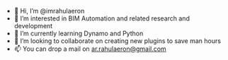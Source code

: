 - 👋 Hi, I’m @imrahulaeron
- 👀 I’m interested in BIM Automation and related research and development
- 🌱 I’m currently learning Dynamo and Python
- 💞️ I’m looking to collaborate on creating new plugins to save man hours
- 📫 You can drop a mail on ar.rahulaeron@gmail.com

<!---
imrahulaeron/imrahulaeron is a ✨ special ✨ repository because its `README.md` (this file) appears on your GitHub profile.
You can click the Preview link to take a look at your changes.
--->
